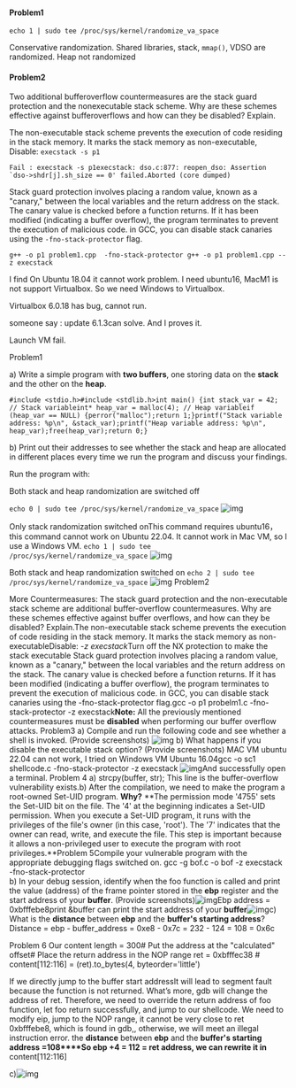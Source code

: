 #### Problem1

```
echo 1 | sudo tee /proc/sys/kernel/randomize_va_space
```

Conservative randomization. Shared libraries, stack, `mmap()`, VDSO  are randomized. Heap not randomized

#### Problem2

Two additional bufferoverflow countermeasures are the stack guard protection and the nonexecutable stack scheme. Why are these schemes effective against bufferoverflows and how can they be disabled? Explain.

The non-executable stack scheme prevents the execution of code residing in the stack memory. It marks the stack memory as non-executable,
Disable: `execstack -s p1`

```
Fail : execstack -s p1execstack: dso.c:877: reopen_dso: Assertion `dso->shdr[j].sh_size == 0' failed.Aborted (core dumped)
```

Stack guard protection involves placing a random value, known as a "canary," between the local variables and the return address on the stack. The canary value is checked before a function returns. If it has been modified (indicating a buffer overflow), the program terminates to prevent the execution of malicious code.
in GCC, you can disable stack canaries using the `-fno-stack-protector` flag.

`g++ -o p1 problem1.cpp  -fno-stack-protector g++ -o p1 problem1.cpp --z execstack`

I find On Ubuntu 18.04 it cannot work problem. I need ubuntu16, MacM1 is not support Virtualbox. So we need Windows to Virtualbox.

Virtualbox 6.0.18 has bug, cannot run.

someone say : update  6.1.3can solve. And I proves it. 

Launch VM fail. 

Problem1				

a) Write a simple program with **two buffers**, one storing data on the **stack** and the other on the **heap**.

```
#include <stdio.h>#include <stdlib.h>int main() {int stack_var = 42; // Stack variableint* heap_var = malloc(4); // Heap variableif (heap_var == NULL) {perror("malloc");return 1;}printf("Stack variable address: %p\n", &stack_var);printf("Heap variable address: %p\n", heap_var);free(heap_var);return 0;}
```

 b) Print out their addresses to see whether the stack and heap are allocated in different places every time we run the program and discuss your findings. 

Run the program with:					

Both stack and heap randomization are switched off

`echo 0 | sudo tee /proc/sys/kernel/randomize_va_space`
![img](https://lh7-us.googleusercontent.com/iHUyJrn-nMOqxVvjHMZiDdizYmqBRVN5ftUDeLSJTLFTblhcMBThuawaZLHoA3BLVyxlAF7IKNKbl3UQJq3j23W82nbyduGeRXWS6kr42NOypBR3QK7gS-SyNhu7pB5QkuOgC4NwIOiJiYmE493ceY0)
 												 							
Only stack randomization switched onThis command requires ubuntu16， this command cannot work on Ubuntu 22.04. It cannot work in Mac VM, so I use a Windows VM.
`echo 1 | sudo tee /proc/sys/kernel/randomize_va_space`
![img](https://lh7-us.googleusercontent.com/ssKFqCPr41NjVw4xTMoEBRamZU6iEBQLW94mClMlKxeNUP467MYjCaUn9oVAw9q4JZOy1qhi4BM6UHoYmQHRzFksEF9RI2EL1gQRu5YhlVnQ5hZGNV7j-rdvzvFNO9vlh1YAfiKgma3NFKsJSwkJ28Y)
								 							
Both stack and heap randomization switched on 
 `echo 2 | sudo tee /proc/sys/kernel/randomize_va_space`		![img](https://lh7-us.googleusercontent.com/Yk3HTzhvPVZ7ubPyEqiSw9ucwkpMup-aJG3hDA6c-NbVsHU_6xLMx4zcxm2KWYqGIO0ZH916PuNNof2lX1qWpRn0iwl3WIyk0uxvpZ8bYFAeFGYS3-HS8RRzOkdhJg733jbi4qScam5LEDPhf_KaYB4)										Problem2				













More Countermeasures: The stack guard protection and the non-executable stack scheme are additional buffer-overflow countermeasures. Why are these schemes effective against buffer overflows, and how can they be disabled? Explain.The non-executable stack scheme prevents the execution of code residing in the stack memory. It marks the stack memory as non-executableDisable: *-z execstack*Turn off the NX protection to make the stack executable Stack guard protection involves placing a random value, known as a "canary," between the local variables and the return address on the stack. The canary value is checked before a function returns. If it has been modified (indicating a buffer overflow), the program terminates to prevent the execution of malicious code. in GCC, you can disable stack canaries using the -fno-stack-protector flag.gcc -o p1 probelm1.c -fno-stack-protector -z execstack**Note:** All the previously mentioned countermeasures must be **disabled** when performing our buffer overflow attacks. Problem3	a) Compile and run the following code and see whether a shell is invoked. (Provide screenshots) ![img](https://lh7-us.googleusercontent.com/zZHnrms2EH0NRK6MujnaXhPvZ9mW-xURtvnytQ1-Kw-p11rmoYjHvexzIikf0bmXsI8Yq0qell_JKbyLyeQHHoDxlsN4p3WfFNfRXeBwIIIEkILIA7qw1kmCNVQMJEgt8xsSsrO1TAgVAzyV7AgAOTQ)	b) What happens if you disable the executable stack option? (Provide screenshots) 	 MAC VM ubuntu 22.04 can not work, I tried on Windows VM Ubuntu 16.04gcc -o sc1 shellcode.c -fno-stack-protector -z execstack 
![img](https://lh7-us.googleusercontent.com/2Uai8UbYkvnOfwptBUtdvzdrhCYsdptZKWLGU3XU41R7r2uaCDIkdCllNEGZcECOmyqnZHS-1l7JbUgQvUGttGDkYR-QjaQEhuzSnCJsj01J6QzNhbX8boMAvechobi9ifYTwfhgH92xjJ6G4OpX1UU)And successfully open a terminal.
		Problem 4 a)	strcpy(buffer, str); This line is the buffer-overflow vulnerability exists.b) After the compilation, we need to make the program a root-owned Set-UID program. **Why?** **The permission mode '4755' sets the Set-UID bit on the file. The '4' at the beginning indicates a Set-UID permission. When you execute a Set-UID program, it runs with the privileges of the file's owner (in this case, 'root'). The '7' indicates that the owner can read, write, and execute the file. This step is important because it allows a non-privileged user to execute the program with root privileges.**Problem 5Compile your vulnerable program with the appropriate debugging flags switched on. gcc -g bof.c -o bof -z execstack -fno-stack-protector		 							
b) In your debug session, identify when the foo function is called and print the value (address) of the frame pointer stored in the **ebp** register and the start address of your **buffer**. (Provide screenshots)![img](https://lh7-us.googleusercontent.com/VIJnHyfZC1ySPHAX8F9LCFBW5raoz2wgN4mdfbwFbHep0N5HRHsnSp1kXNystIeG_xbml4YhII3kxd0I_5N4djr_DAkKYRg9NMjKPVdj02LOpp07Hw5pyR8XNFBoBUdC_PEKUoGu4GEZTpViQWLXN8o)Ebp address =  0xbfffebe8print &buffer can print the start address of your **buffer**![img](https://lh7-us.googleusercontent.com/5FcTsHWeX8LPx3JNwkadk4vLp3usu_QJ4r57Ov3YIHiVNSKrN6eRpQcWxdP8Pzvw_3gQ2j8PYfcsqqqoBHlKJMqYBvFbqf2NN6oluD_5UaIZ9Pd3TnnRXvkzJZOXEWzhJg8EEVjh6nuTH99clNW5d5M)c) What is the **distance** between **ebp** and the **buffer's starting address**? Distance = ebp - buffer_address = 0xe8 - 0x7c = 232 - 124 = 108 = 0x6c

Problem 6
Our content length = 300# Put the address at the "calculated" offset# Place the return address in the NOP range ret = 0xbfffec38 # content[112:116] = (ret).to_bytes(4, byteorder='little')

If we directly jump to the buffer start addressIt will lead to segment fault because the function is not returned. What’s more, gdb will change the address of ret. Therefore, we need to override the return address of foo function, let foo return successfully, and jump to our shellcode. We need to modify eip, jump to the NOP range, it cannot be very close to ret 0xbfffebe8, which is found in gdb,, otherwise, we will meet an illegal instruction error. 
 the **distance** between **ebp** and the **buffer's starting address =108****So ebp +4 = 112 = ret address, we can rewrite it in** content[112:116]

c)![img](https://lh7-us.googleusercontent.com/kdY9CM4jVb__iNU40PgOj4r0oQioUfDCuif7RpPpuLRG6DkfadoTHzmER3xrG7Nx_EEoMCqdBPQN_eh3zMcfhRwye89SpUqTWdk1mdAyS0GD_S3bP9gQUDKOFNPzKeEeVwd5gLh-3pG6h8nhupJKtis)
